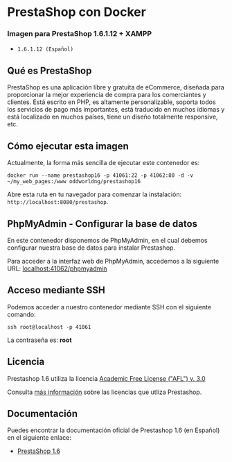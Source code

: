# PrestaShop con Docker

### Imagen para PrestaShop 1.6.1.12 + XAMPP
* `1.6.1.12 (Español)`

## Qué es PrestaShop

PrestaShop es una aplicación libre y gratuita de eCommerce, diseñada para proporcionar la mejor experiencia de compra para los comerciantes y clientes. Está escrito en PHP, es altamente personalizable, soporta todos los servicios de pago más importantes, está traducido en muchos idiomas y está localizado en muchos países, tiene un diseño totalmente responsive, etc.

## Cómo ejecutar esta imagen

Actualmente, la forma más sencilla de ejecutar este contenedor es:

```
docker run --name prestashop16 -p 41061:22 -p 41062:80 -d -v ~/my_web_pages:/www oddworldng/prestashop16
```

Abre esta ruta en tu navegador para comenzar la instalación: `http://localhost:8080/prestashop`.


## PhpMyAdmin - Configurar la base de datos

En este contenedor disponemos de PhpMyAdmin, en el cual debemos configurar nuestra base de datos para instalar Prestashop.

Para acceder a la interfaz web de PhpMyAdmin, accedemos a la siguiente URL:  [localhost:41062/phpmyadmin](http://localhost:41062/phpmyadmin)

## Acceso mediante SSH

Podemos acceder a nuestro contenedor mediante SSH con el siguiente comando:

```
ssh root@localhost -p 41061
```
La contraseña es: **root**

## Licencia

Prestashop 1.6 utiliza la licencia [Academic Free License ("AFL") v. 3.0](https://opensource.org/licenses/AFL-3.0)

Consulta [más información](https://www.prestashop.com/en/osl-license) sobre las licencias que utliza Prestashop.

## Documentación

Puedes encontrar la documentación oficial de Prestashop 1.6 (en Español) en el siguiente enlace:

* [PrestaShop 1.6](http://doc.prestashop.com/pages/viewpage.action?pageId=26148899)